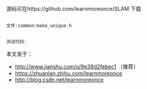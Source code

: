 
源码可在https://github.com/learnmoreonce/SLAM 下载


``` c++
 
文件:common/make_unique.h



```


```c++
测试代码:


```

本文发于：
*  http://www.jianshu.com/u/9e38d2febec1 （推荐）
*  https://zhuanlan.zhihu.com/learnmoreonce
*  http://blog.csdn.net/learnmoreonce